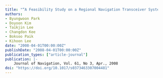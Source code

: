 ```yaml
---
title: "“A Feasibility Study on a Regional Navigation Transceiver System”"
authors:
- Byungwoon Park
- Doyoon Kim
- Taikjin Lee
- Changdon Kee
- Boksoo Paik
- Kihoon Lee
date: "2008-04-01T00:00:00Z"
publishDate: "2008-04-01T00:00:00Z"
publication_types: ["article-journal"]
publication: |-
    Journal of Navigation, Vol. 61, No 3, Apr., 2008
doi: "https://doi.org/10.1017/s0373463307004481"
---
```

